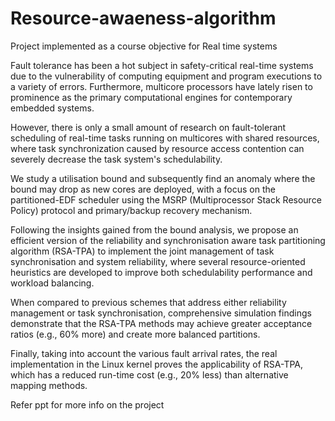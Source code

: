 # Resource-awaeness-algorithm
Project implemented as a course objective for Real time systems

Fault tolerance has been a hot subject in safety-critical real-time systems due to the vulnerability of computing equipment and program executions to a variety of errors. Furthermore, multicore processors have lately risen to prominence as the primary computational engines for contemporary embedded systems. 

However, there is only a small amount of research on fault-tolerant scheduling of real-time tasks running on multicores with shared resources, where task synchronization caused by resource access contention can severely decrease the task system's schedulability.

We study a utilisation bound and subsequently find an anomaly where the bound may drop as new cores are deployed, with a focus on the partitioned-EDF scheduler using the MSRP (Multiprocessor Stack Resource Policy) protocol and primary/backup recovery mechanism. 

Following the insights gained from the bound analysis, we propose an efficient version of the reliability and synchronisation aware task partitioning algorithm (RSA-TPA) to implement the joint management of task synchronisation and system reliability, where several resource-oriented heuristics are developed to improve both schedulability performance and workload balancing.

When compared to previous schemes that address either reliability management or task synchronisation, comprehensive simulation findings demonstrate that the RSA-TPA methods may achieve greater acceptance ratios (e.g., 60% more) and create more balanced partitions. 

Finally, taking into account the various fault arrival rates, the real implementation in the Linux kernel proves the applicability of RSA-TPA, which has a reduced run-time cost (e.g., 20% less) than alternative mapping methods. 

Refer ppt for more info on the project
